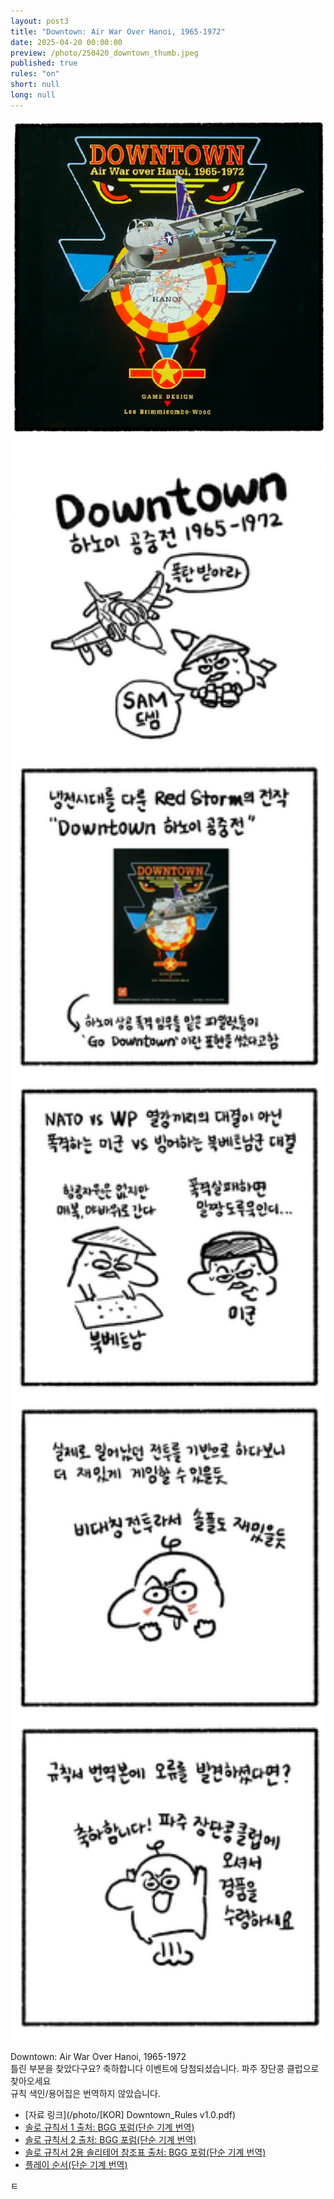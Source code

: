 ```yaml
---
layout: post3
title: "Downtown: Air War Over Hanoi, 1965-1972"
date: 2025-04-20 00:00:00
preview: /photo/250420_downtown_thumb.jpeg
published: true
rules: "on"
short: null
long: null
---
```


<img src="/photo/250420_downtown_thumb.jpeg" width="1000">

<img src="/photo/250420_downtown.jpg" width="1000">

Downtown: Air War Over Hanoi, 1965-1972
<br>
틀린 부분을 찾았다구요? 축하합니다 이벤트에 당첨되셨습니다. 파주 장단콩 클럽으로 찾아오세요
<br>
규칙 색인/용어집은 번역하지 않았습니다. 


- [자료 링크](/photo/[KOR] Downtown_Rules v1.0.pdf)
- [솔로 규칙서 1 출처: BGG 포럼(단순 기계 번역)](/photo/downtown-solo-rule-kor.html)
- [솔로 규칙서 2 출처: BGG 포럼(단순 기계 번역)](/photo/downtown_solo2.html)
- [솔로 규칙서 2용 솔리테어 참조표 출처: BGG 포럼(단순 기계 번역)](/photo/downtown_bot_aid_KOR_Printversion_dice3.html)
- [플레이 순서(단순 기계 번역)](/photo/sop.html)




ㅌ

